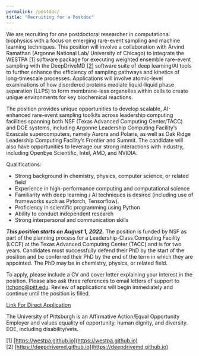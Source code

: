 ```yaml
---
permalink: /postdoc/
title: "Recruiting for a Postdoc"
---
```


We are recruiting for one postdoctoral researcher in computational biophysics with a focus on emerging rare-event sampling and machine learning techniques. This position will involve a collaboration with Arvind Ramathan (Argonne National Lab/ University of Chicago) to integrate the WESTPA [\[1\]](https://westpa.github.io) software package for executing weighted ensemble rare-event sampling with the DeepDriveMD [\[2\]](https://deepdrivemd.github.io) software suite of deep learning/AI tools to further enhance the efficiency of sampling pathways and kinetics of long-timescale processes. Applications will involve atomic-level examinations of how disordered proteins mediate liquid-liquid phase separation (LLPS) to form membrane-less organelles within cells to create unique environments for key biochemical reactions. 

The position provides unique opportunities to develop scalable, AI-enhanced rare-event sampling toolkits across leadership computing facilities spanning both NSF (Texas Advanced Computing Center/TACC) and DOE systems, including Argonne Leadership Computing Facility’s Exascale supercomputers, namely Aurora and Polaris, as well as Oak Ridge Leadership Computing Facility’s Frontier and Summit. The candidate will also have opportunities to leverage our strong interactions with industry, including OpenEye Scientific, Intel, AMD, and NVIDIA.  

Qualifications:

* Strong background in chemistry, physics, computer science, or related field
* Experience in high-performance computing and computational science
* Familiarity with deep learning / AI techniques is desired (including use of frameworks such as Pytorch, Tensorflow).
* Proficiency in scientific programming using Python
* Ability to conduct independent research
* Strong interpersonal and communication skills

***This position starts on August 1, 2022.*** The position is funded by NSF as part of the planning process for a Leadership-Class Computing Facility (LCCF) at the Texas Advanced Computing Center (TACC) and is for two years. Candidates must successfully defend their PhD by the start of the position and be conferred their PhD by the end of the term in which they are appointed. The PhD may be in chemistry, physics, or related field. 

To apply, please include a CV and cover letter explaining your interest in the position. Please also ask three references to email letters of support to ltchong@pitt.edu. Review of applications will begin immediately and continue until the position is filled. 

[Link For Direct Application](https://cfopitt.taleo.net/careersection/pitt_faculty_external_pd/jobdetail.ftl?job=22003630&tz=GMT-04%3A00&tzname=America%2FNew_York)

The University of Pittsburgh is an Affirmative Action/Equal Opportunity Employer and values equality of opportunity, human dignity, and diversity. EOE, including disability/vets.

[1] [https://westpa.github.io](https://westpa.github.io) <br>
[2] [https://deepdrivemd.github.io](https://deepdrivemd.github.io) <br>

